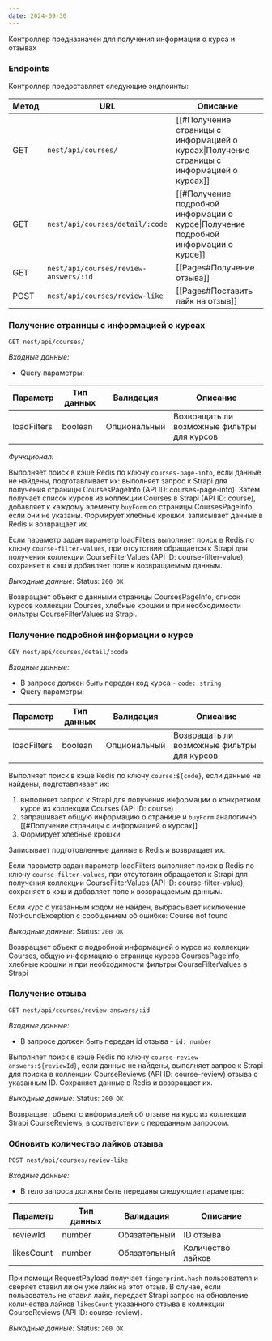 ```yaml
---
date: 2024-09-30
---
```

Контроллер предназначен для получения информации о курса и отзывах

### Endpoints

Контроллер предоставляет следующие эндпоинты:

| Метод | URL                                   | Описание                                                                                  |
| ----- | ------------------------------------- | ----------------------------------------------------------------------------------------- |
| GET   | `nest/api/courses/`                   | [[#Получение страницы с информацией о курсах\|Получение страницы с информацией о курсах]] |
| GET   | `nest/api/courses/detail/:code`       | [[#Получение подробной информации о курсе\|Получение подробной информации о курсе]]       |
| GET   | `nest/api/courses/review-answers/:id` | [[Pages#Получение отзыва]]                                                                |
| POST  | `nest/api/courses/review-like`        | [[Pages#Поставить лайк на отзыв]]                                                         |

### Получение страницы с информацией о курсах

`GET nest/api/courses/`

*Входные данные:*

- Query параметры:

| Параметр    | Тип данных | Валидация    | Описание                                   |
| ----------- | ---------- | ------------ | ------------------------------------------ |
| loadFilters | boolean    | Опциональный | Возвращать ли возможные фильтры для курсов |

*Функционал:*

Выполняет поиск в кэше Redis по ключу `courses-page-info`, если данные не найдены, подготавливает их: выполняет запрос к Strapi для получения страницы CoursesPageInfo (API ID: courses-page-info). Затем получает список курсов из коллекции Courses в Strapi (API ID: course), добавляет к каждому элементу `buyForm` со страницы CoursesPageInfo, если они не указаны. Формирует хлебные крошки, записывает данные в Redis и возвращает их.

Если параметр задан параметр loadFilters выполняет поиск в Redis по ключу `course-filter-values`, при отсутствии обращается к Strapi для получения коллекции CourseFilterValues (API ID: course-filter-value), сохраняет в кэш и добавляет поле к возвращаемым данным.

*Выходные данные:* Status: `200 OK`

Возвращает объект с данными страницы CoursesPageInfo, список курсов коллекции Courses, хлебные крошки и при необходимости фильтры CourseFilterValues из Strapi.

### Получение подробной информации о курсе

`GEY nest/api/courses/detail/:code`

*Входные данные:*

- В запросе должен быть передан код курса - `code: string`
- Query параметры:

| Параметр    | Тип данных | Валидация    | Описание                                   |
| ----------- | ---------- | ------------ | ------------------------------------------ |
| loadFilters | boolean    | Опциональный | Возвращать ли возможные фильтры для курсов |

Выполняет поиск в кэше Redis по ключу `course:${code}`, если данные не найдены, подготавливает их:

1. выполняет запрос к Strapi для получения информации о конкретном курсе из коллекции Courses (API ID: course)
2. запрашивает общую информацию о странице и `buyForm` аналогично [[#Получение страницы с информацией о курсах]]
3. Формирует хлебные крошки

Записывает подготовленные данные в Redis и возвращает их.

Если параметр задан параметр loadFilters выполняет поиск в Redis по ключу `course-filter-values`, при отсутствии обращается к Strapi для получения коллекции CourseFilterValues (API ID: course-filter-value), сохраняет в кэш и добавляет поле к возвращаемым данным.

Если курс с указанным кодом не найден, выбрасывает исключение NotFoundException с сообщением об ошибке: Course not found

*Выходные данные:* Status: `200 OK`

Возвращает объект с подробной информацией о курсе из коллекции Courses, общую информацию о странице курсов CoursesPageInfo, хлебные крошки и при необходимости фильтры CourseFilterValues в Strapi

### Получение отзыва

`GET nest/api/courses/review-answers/:id`

*Входные данные:*

- В запросе должен быть передан id отзыва - `id: number`

Выполняет поиск в кэше Redis по ключу `course-review-answers:${reviewId}`, если данные не найдены, выполняет запрос к Strapi для поиска в коллекции CourseReviews (API ID: course-review) отзыва с указанным ID. Сохраняет данные в Redis и возвращает их.

*Выходные данные:* Status: `200 OK`

Возвращает объект с информацией об отзыве на курс из коллекции Strapi CourseReviews, в соответствии с переданным запросом.

### Обновить количество лайков отзыва

`POST nest/api/courses/review-like`

*Входные данные:*

- В тело запроса должны быть переданы следующие параметры:

| Параметр   | Тип данных | Валидация    | Описание          |
| ---------- | ---------- | ------------ | ----------------- |
| reviewId   | number     | Обязательный | ID отзыва         |
| likesCount | number     | Обязательный | Количество лайков |

При помощи RequestPayload получает `fingerprint.hash` пользователя и сверяет ставил ли он уже лайк на этот отзыв. В случае, если пользователь не ставил лайк, передает Strapi запрос на обновление количества лайков `likesCount` указанного отзыва в коллекции CourseReviews (API ID: course-review).

*Выходные данные:* Status: `200 OK`
